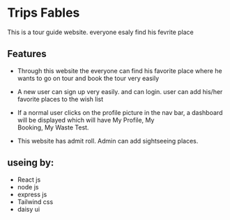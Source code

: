 
# Trips Fables

This is a tour guide website. everyone esaly find his fevrite place


## Features

 
- Through this website the everyone can find his favorite place where he wants to go on tour and book the tour very easily

- A new user can sign up very easily.  and can login.  user can add his/her favorite places to the wish list

- If a normal user clicks on the profile picture in the nav bar, a dashboard will be displayed which will have My Profile, My Booking, My Waste Test.

- This website has admit roll. Admin can add sightseeing places.
 
 ## useing by:
 - React js
 - node js
 - express js
 - Tailwind css
 - daisy ui
